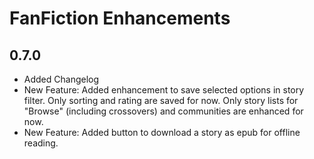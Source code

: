 # FanFiction Enhancements

## 0.7.0

* Added Changelog
* New Feature: Added enhancement to save selected options in story filter. Only sorting and rating are saved for now. Only story lists for "Browse" (including crossovers) and communities are enhanced for now.
* New Feature: Added button to download a story as epub for offline reading.
